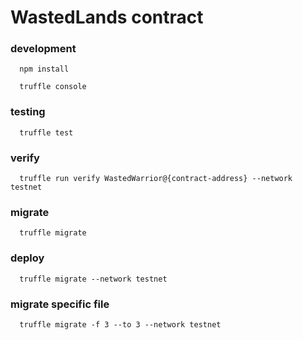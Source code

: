 # WastedLands contract

### development
```
  npm install

  truffle console
```

### testing
```
  truffle test
```

### verify

```
  truffle run verify WastedWarrior@{contract-address} --network testnet
```

### migrate
```
  truffle migrate
```

### deploy 
```
  truffle migrate --network testnet
```
### migrate specific file 
```
  truffle migrate -f 3 --to 3 --network testnet
```

